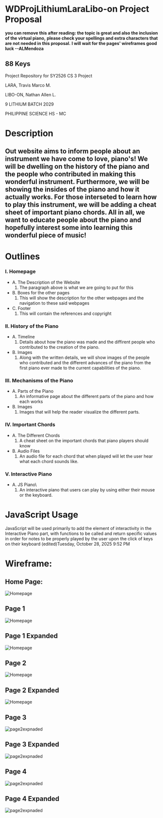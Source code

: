 # WDProjLithiumLaraLibo-on Project Proposal
**you can remove this after reading: the topic is great and also the inclusion of the virtual piano,** 
**please check your spellings and extra characters that are not needed in this proposal.**
**I will wait for the pages' wireframes good luck --ALMendoza**

## 88 Keys 

Project Repository for SY2526 CS 3 Project 

LARA, Travis Marco M.

LIBO-ON, Nathan Allen L.

9 LITHIUM BATCH 2029

PHILIPPINE SCIENCE HS - MC 

# Description

## Out website aims to inform people about an instrument we have come to love, piano's! We will be dwelling on the history of the piano and the people who contributed in making this wonderful instrument. Furthermore, we will be showing the insides of the piano and how it actually works. For those interseted to learn how to play this instrument, we will be adding a cheat sheet of important piano chords. All in all, we want to educate people about the piano and hopefully interest some into learning this wonderful piece of music!

# Outlines

### **I. Homepage** 
  * A. The Description of the Website
    1. The paragraph above is what we are going to put for this
  * B. Boxes for the other pages
    1. This will show the description for the other webpages and the navigation to these said webpages
  * C. Footer
    1. This will contain the references and copyright
### **II. History of the Piano**
  * A. Timeline
    1. Details about how the piano was made and the diffirent people who contributed to the creation of the piano.
  * B. Images
    1. Along with the written details, we will show images of the people who contributed and the different advances of the piano from the first piano ever made to the current capabilities of the piano.
### **III. Mechanisms of the Piano**
  * A. Parts of the Piano
    1. An informative page about the different parts of the piano and how each works
  * B. Images
    1. Images that will help the reader visualize the different parts.
### **IV. Important Chords** 
  * A. The Different Chords
    1. A cheat sheet on the important chords that piano players should know
  * B. Audio Files
    1. An audio file for each chord that when played will let the user hear what each chord sounds like.
### **V. Interactive Piano**
  * A. JS Piano\
    1. An interactive piano that users can play by using either their mouse or the keyboard.


# JavaScript Usage
JavaScript will be used primarily to add the element of interactivity in the Interactive Piano part, with functions to be called and return specific values in order for notes to be properly played by the user upon the click of keys on their keyboard (edited)Tuesday, October 28, 2025 9:52 PM


# Wireframe:

## Home Page: 
![Homepage](../assests/homepage.jpg "Mountain View")

## Page 1

![Homepage](../assests/page1.jpg "Mountain View")

## Page 1 Expanded

![Homepage](../assests/page1expanded.jpg "Mountain View")

## Page 2

![Homepage](../assests/page2.jpg "Mountain View")

## Page 2 Expanded

![Homepage](../assests/page2expanded.jpg "Mountain View")

## Page 3

![page2expnaded](../assests/page3.jpg "Mountain View")

## Page 3 Expanded

![page2expnaded](../assests/page3expanded.jpg "Mountain View")

## Page 4

![page2expnaded](../assests/page4.jpg "Mountain View")

## Page 4 Expanded

![page2expnaded](../assests/page4expanded.jpg "Mountain View")
